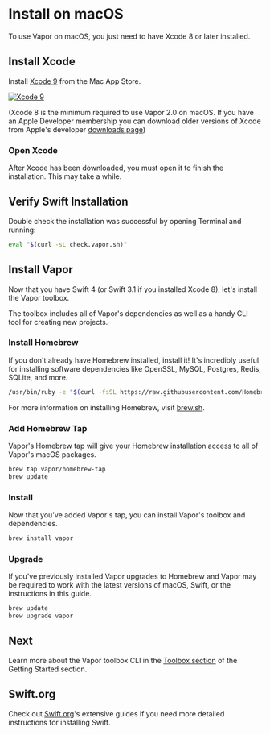 # Install on macOS

To use Vapor on macOS, you just need to have Xcode 8 or later installed.

## Install Xcode

Install [Xcode 9](https://itunes.apple.com/us/app/xcode/id497799835?mt=12) from the Mac App Store.

[![Xcode 9](https://cloud.githubusercontent.com/assets/1342803/18537674/2ddd8e9c-7ad5-11e6-9bc2-7155d57d20ec.png)](https://itunes.apple.com/us/app/xcode/id497799835?mt=12)

(Xcode 8 is the minimum required to use Vapor 2.0 on macOS. If you have an Apple Developer membership you can download older versions of Xcode from Apple's developer [downloads page](https://developer.apple.com/download/more/))

### Open Xcode

After Xcode has been downloaded, you must open it to finish the installation. This may take a while.

## Verify Swift Installation

Double check the installation was successful by opening Terminal and running:

```sh
eval "$(curl -sL check.vapor.sh)"
```

## Install Vapor

Now that you have Swift 4 (or Swift 3.1 if you installed Xcode 8), let's install the Vapor toolbox. 

The toolbox includes all of Vapor's dependencies as well as a handy CLI tool for creating new projects.

### Install Homebrew

If you don't already have Homebrew installed, install it! It's incredibly useful for installing software dependencies like OpenSSL, MySQL, Postgres, Redis, SQLite, and more.

```sh
/usr/bin/ruby -e "$(curl -fsSL https://raw.githubusercontent.com/Homebrew/install/master/install)"
```

For more information on installing Homebrew, visit [brew.sh](https://brew.sh).

### Add Homebrew Tap

Vapor's Homebrew tap will give your Homebrew installation access to all of Vapor's macOS packages.

```sh
brew tap vapor/homebrew-tap
brew update
```

### Install

Now that you've added Vapor's tap, you can install Vapor's toolbox and dependencies.

```sh
brew install vapor
```

### Upgrade

If you've previously installed Vapor upgrades to Homebrew and Vapor may be required to work with the latest versions of macOS, Swift, or the instructions in this guide.

```sh
brew update
brew upgrade vapor
```

## Next

Learn more about the Vapor toolbox CLI in the [Toolbox section](toolbox.md) of the Getting Started section.

## Swift.org

Check out [Swift.org](https://swift.org)'s extensive guides if you need more detailed instructions for installing Swift.
